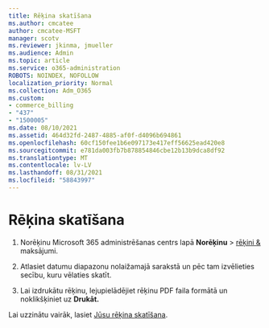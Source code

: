 ```yaml
---
title: Rēķina skatīšana
ms.author: cmcatee
author: cmcatee-MSFT
manager: scotv
ms.reviewer: jkinma, jmueller
ms.audience: Admin
ms.topic: article
ms.service: o365-administration
ROBOTS: NOINDEX, NOFOLLOW
localization_priority: Normal
ms.collection: Adm_O365
ms.custom:
- commerce_billing
- "437"
- "1500005"
ms.date: 08/10/2021
ms.assetid: 464d32fd-2487-4885-af0f-d4096b694861
ms.openlocfilehash: 60cf150fee1b6e097173e417eff56625ead420e8
ms.sourcegitcommit: e781da003fb7b878854846cbe12b13b9dca8df92
ms.translationtype: MT
ms.contentlocale: lv-LV
ms.lasthandoff: 08/31/2021
ms.locfileid: "58843997"
---
```

# <a name="view-my-bill-or-invoice"></a>Rēķina skatīšana

1. Norēķinu Microsoft 365 administrēšanas centrs lapā **Norēķinu** \> [rēķini &](https://go.microsoft.com/fwlink/p/?linkid=848039) maksājumi.

2. Atlasiet datumu diapazonu nolaižamajā sarakstā un pēc tam izvēlieties secību, kuru vēlaties skatīt.

3. Lai izdrukātu rēķinu, lejupielādējiet rēķinu PDF faila formātā un noklikšķiniet uz **Drukāt.**

Lai uzzinātu vairāk, lasiet [Jūsu rēķina skatīšana](https://docs.microsoft.com/microsoft-365/commerce/billing-and-payments/view-your-bill-or-invoice).
